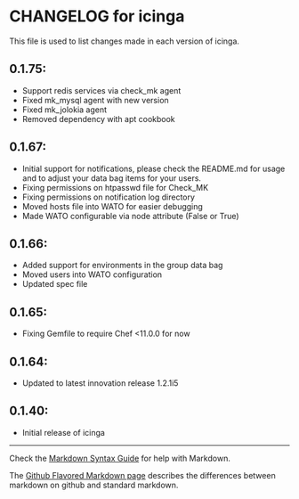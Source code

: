 # CHANGELOG for icinga

This file is used to list changes made in each version of icinga.

## 0.1.75:

* Support redis services via check_mk agent
* Fixed mk_mysql agent with new version
* Fixed mk_jolokia agent
* Removed dependency with apt cookbook

## 0.1.67:

* Initial support for notifications, please check the README.md for usage and to adjust your data bag items for your users.
* Fixing permissions on htpasswd file for Check_MK
* Fixing permissions on notification log directory
* Moved hosts file into WATO for easier debugging
* Made WATO configurable via node attribute (False or True)

## 0.1.66:

* Added support for environments in the group data bag
* Moved users into WATO configuration
* Updated spec file

## 0.1.65:

* Fixing Gemfile to require Chef <11.0.0 for now

## 0.1.64:

* Updated to latest innovation release 1.2.1i5

## 0.1.40:

* Initial release of icinga

- - - 
Check the [Markdown Syntax Guide](http://daringfireball.net/projects/markdown/syntax) for help with Markdown.

The [Github Flavored Markdown page](http://github.github.com/github-flavored-markdown/) describes the differences between markdown on github and standard markdown.
